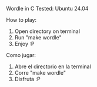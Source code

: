 Wordle in C
Tested: Ubuntu 24.04

How to play:
 1. Open directory on terminal
 2. Run "make wordle"
 3. Enjoy :P

Como jugar: 
  1. Abre el directorio en la terminal
  2. Corre "make wordle"
  3. Disfruta :P

